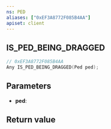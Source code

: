 ```yaml
---
ns: PED
aliases: ["0xEF3A8772F085B4AA"]
apiset: client
---
```

## IS_PED_BEING_DRAGGED

```c
// 0xEF3A8772F085B4AA
Any IS_PED_BEING_DRAGGED(Ped ped);
```


## Parameters
* **ped**:

## Return value